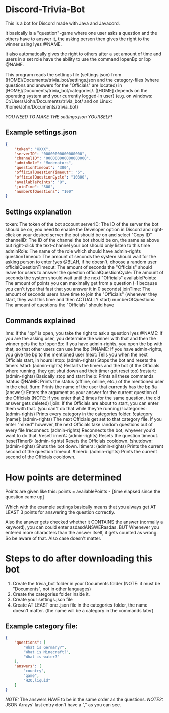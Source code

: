 # Discord-Trivia-Bot
This is a bot for Discord made with Java and Javacord.

It basically is a "question"-game where one user asks a question and the others have to answer it, the asking person then
gives the right to the winner using !yes @NAME.

It also automatically gives the right to others after a set amount of time and users in a set role have the ability
to use the command !openBp or !bp @NAME.

This program reads the settings file (settings.json) from [HOME]/Documents/trivia_bot/settings.json and the category-files
(where questions and answers for the "Officials" are located) in [HOME]/Documents/trivia_bot/categories/.
([HOME] depends on the operating system and your currently logged-in user)
(e.g. on windows: C:/Users/John/Documents/trivia_bot/ and on Linux: /home/John/Documents/trivia_bot)

*YOU NEED TO MAKE THE settings.json YOURSELF!*

## Example settings.json

```json
{
	"token": "XXXX",
	"serverID": "00000000000000000",
	"channelID": "000000000000000000",
	"adminRole": "Moderators",
	"questionTimeout": "300",
	"officialQuestionTimeout": "5",
	"officialQuestionCycle": "10800",
	"availablePoints": "8",
	"joinTime": "300",
	"numberOfQuestions": "100"
}
```

## Settings explanation

token: The token of the bot account
serverID: The ID of the server the bot should be on, you need to enable the Developer option in Discord and right-click on your desired server the bot should be on and select "Copy ID"
channelID: The ID of the channel the bot should be on, the same as above but right-click the text-channel your bot should only listen to this time
adminRole: The name of the role which should have admin-rights
questionTimeout: The amount of seconds the system should wait for the asking person to enter !yes @BLAH, if he doesn't, choose a random user
officialQuestionTimeout: The amount of seconds the "Officials" should leave for users to answer the question
officialQuestionCycle: The amount of seconds the system should wait until the next "Officials"
availablePoints: The amount of points you can maximally get from a question (-1 because you can't type that fast that you answer it in 0 seconds)
joinTime: The amount of seconds users have time to join the "Officials" (whenever they start, they wait this time and then ACTUALLY start)
numberOfQuestions: The amount of questions the "Officials" should have

## Commands explained

!me: If the "bp" is open, you take the right to ask a question
!yes @NAME: If you are the asking user, you determine the winner with that and then the winner gets the bp
!openBp: If you have admin-rights, you open the bp with that, so that other users can use !me
!bp @NAME: If you have admin-rights, you give the bp to the mentioned user
!next: Tells you when the next Officials start, in hours
!stop: (admin-rights) Stops the bot and resets the timers
!start: (admin-rights) Restarts the timers and the bot (if the Officials where running, they got shut down and their timer got reset too)
!restart: (admin-rights) Basically stop and start
!help: Prints all these commands
!status @NAME: Prints the status (offline, online, etc.) of the mentioned user in the chat.
!turn: Prints the name of the user that currently has the bp
!ta [answer]: Enters the argument as your answer for the current question of the Officials (NOTE: if you enter that 2 times for the same question, the old answer gets deleted)
!join: If the Officials are about to start, you can enter them with that. (you can't do that while they're running)
!categories: (admin-rights) Prints every category in the categories folder.
!category [name]: (admin-rights) The next Officials get set to that category file. If you enter "mixed" however, the next Officials take random questions out of every file
!reconnect: (admin-rights) Reconnects the bot, whyever you'd want to do that.
!resetTimerA: (admin-rights) Resets the question timeout.
!resetTimerB: (admin-rights) Resets the Officials cooldown.
!shutdown: (admin-rights) Shuts the bot down.
!timera: (admin-rights) Prints the current second of the question timeout.
!timerb: (admin-rights) Prints the current second of the Officials cooldown.


# How points are determined

Points are given like this:
points = availablePoints - [time elapsed since the question came up]

Which with the example settings basically means that you always get AT LEAST 3 points for answering the question correctly.

Also the answer gets checked whether it CONTAINS the answer (normally a keyword), you can could enter asdasdANSWERasdas.
BUT
Whenever you entered more characters than the answer itself, it gets counted as wrong. So be aware of that.
Also case doesn't matter.



# Steps to do after downloading this bot

1. Create the trivia_bot folder in your Documents folder (NOTE: it must be "Documents", not in other languages)
2. Create the categories folder inside it.
3. Create your settings.json file
4. Create AT LEAST one .json file in the categories folder, the name doesn't matter. (the name will be a category in the commands later)

## Example category file:

```json
{
	"questions": [
		"What is Germany?",
		"What is Minecraft?",
		"What is water?"
	],
	"answers": [
		"country",
		"game",
		"H2O,liquid"
	]
}
```

*NOTE:* The answers HAVE to be in the same order as the questions.
*NOTE2:* JSON Arrays' last entry don't have a "," as you can see.